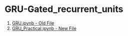 # GRU-Gated_recurrent_units

1. <a href = "https://github.com/RishavMishraRM/GRU-Gated_recurrent_units/blob/main/GRU.ipynb">GRU.ipynb - Old File </a> <br>
2. <a href = "https://github.com/RishavMishraRM/GRU-Gated_recurrent_units/blob/main/GRU_Practical.ipynb">GRU_Practical.ipynb - New File
